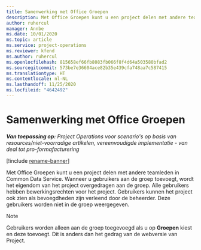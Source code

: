 ```yaml
---
title: Samenwerking met Office Groepen
description: Met Office Groepen kunt u een project delen met andere teamleden binnen Common Data Service.
author: ruhercul
manager: Annbe
ms.date: 10/01/2020
ms.topic: article
ms.service: project-operations
ms.reviewer: kfend
ms.author: ruhercul
ms.openlocfilehash: 815658ef66fb8083fb066f8f4d64a503580bfad2
ms.sourcegitcommit: 573be7e36604ace82b35e439cfa748aa7c587415
ms.translationtype: HT
ms.contentlocale: nl-NL
ms.lasthandoff: 11/25/2020
ms.locfileid: "4642492"
---
```

# <a name="collaboration-with-office-groups"></a>Samenwerking met Office Groepen

_**Van toepassing op:** Project Operations voor scenario's op basis van resources/niet-voorradige artikelen, vereenvoudigde implementatie - van deal tot pro-formafacturering_

[!include [rename-banner](~/includes/cc-data-platform-banner.md)]

Met Office Groepen kunt u een project delen met andere teamleden in Common Data Service. Wanneer u gebruikers aan de groep toevoegt, wordt het eigendom van het project overgedragen aan de groep. Alle gebruikers hebben bewerkingsrechten voor het project. Gebruikers kunnen het project ook zien als bevoegdheden zijn verleend door de beheerder. Deze gebruikers worden niet in de groep weergegeven.

> [!NOTE] 
> Gebruikers worden alleen aan de groep toegevoegd als u op **Groepen** kiest en deze toevoegt. Dit is anders dan het gedrag van de webversie van Project. 

